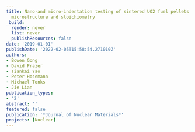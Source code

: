 ```yaml
---
title: Nano-and micro-indentation testing of sintered UO2 fuel pellets with controlled
  microstructure and stoichiometry
_build:
  render: never
  list: never
  publishResources: false
date: '2019-01-01'
publishDate: '2022-02-05T15:58:54.271010Z'
authors:
- Bowen Gong
- David Frazer
- Tiankai Yao
- Peter Hosemann
- Michael Tonks
- Jie Lian
publication_types:
- '2'
abstract: ''
featured: false
publication: '*Journal of Nuclear Materials*'
projects: [Nuclear]
---
```



